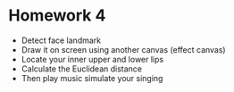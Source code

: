# Homework 4

* Detect face landmark
* Draw it on screen using another canvas (effect canvas)
* Locate your inner upper and lower lips
* Calculate the Euclidean distance
* Then play music simulate your singing


